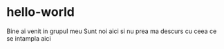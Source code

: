 # hello-world
Bine ai venit in grupul meu
Sunt noi aici si nu prea ma descurs cu ceea ce se intampla aici
